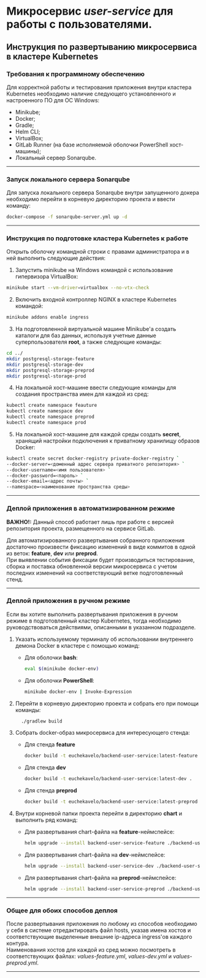 # Микросервис ***user-service*** для работы с пользователями.

## Инструкция по развертыванию микросервиса в кластере Kubernetes

### Требования к программному обеспечению
Для корректной работы и тестирования приложения внутри кластера Kubernetes необходимо наличие следующего установленного 
и настроенного ПО 
для ОС Windows:
* Minikube;
* Docker;
* Gradle;
* Helm CLI;
* VirtualBox;
* GitLab Runner (на базе исполняемой оболочки PowerShell хост-машины);
* Локальный сервер Sonarqube.

---
### Запуск локального сервера Sonarqube
Для запуска локального сервера Sonarqube внутри запущенного докера необходимо перейти в корневую директорию проекта и 
ввести команду:
```bash
docker-compose -f sonarqube-server.yml up -d
```

---


### Инструкция по подготовке кластера Kubernetes к работе
Открыть оболочку командной строки с правами администратора и в ней выполнить следующие действия:
1.  Запустить minikube на Windows командой с использование гипервизора VirtualBox: 
```bash
minikube start --vm-driver=virtualbox --no-vtx-check
```

2. Включить входной контроллер NGINX в кластере Kubernetes командой: 
```bash
minikube addons enable ingress
```

3. На подготовленной виртуальной машине Minikube'а создать каталоги для баз данных, используя учетные данные 
суперпользователя **root**, а также следующие команды:
```bash
cd ../
mkdir postgresql-storage-feature
mkdir postgresql-storage-dev
mkdir postgresql-storage-preprod
mkdir postgresql-storage-prod
```

4. На локальной хост-машине ввести следующие команды для создания пространства имен для каждой из сред:
```bash
kubectl create namespace feauture
kubectl create namespace dev
kubectl create namespace preprod
kubectl create namespace prod
```

5. На локальной хост-машине для каждой среды создать **secret**, хранящий настройки подключения к приватному хранилищу 
образов Docker:
```bash
kubectl create secret docker-registry private-docker-registry `
--docker-server=<доменный адрес сервера приватного репозитория> `
--docker-username=<имя пользователя> `
--docker-password=<пароль> `
--docker-email=<адрес почты> `
--namespace=<наименование пространства среды>
```

---


### Деплой приложения в автоматизированном режиме 
**ВАЖНО!:** Данный способ работает лишь при работе с версией репозитория проекта, размещенного на сервисе GitLab.<br> 

Для автоматизированного развертывания собранного приложения достаточно произвести фиксацию изменений в виде коммитов в одной
из веток: **feature**, **dev** или **preprod**.<br>
При выявлении события фиксации будет производиться тестирование, сборка и поставка обновленной версии микросервиса  с 
учетом последних изменений на соответствующий ветке подготовленный стенд.

---

### Деплой приложения в ручном режиме
Если вы хотите выполнить развертывания приложения в ручном режиме в подготовленный кластер Kubernetes, тогда необходимо 
руководствоваться действиями, описанными в указанном подразделе.
1. Указать используемому терминалу об использовании внутреннего демона Docker в кластере с помощью команд:
   - Для оболочки **bash**:
      ```bash
      eval $(minikube docker-env)
      ```
   - Для оболочки **PowerShell**:
      ```bash
      minikube docker-env | Invoke-Expression
      ```
     
2. Перейти в корневую директорию проекта и собрать его при помощи команды:
    ```bash
      ./gradlew build
    ```   

3. Собрать docker-образ микросервиса для интересующего стенда:
    - Для стенда **feature**
      ```bash
      docker build -t euchekavelo/backend-user-service:latest-feature .
      ```
    - Для стенда **dev**
      ```bash
      docker build -t euchekavelo/backend-user-service:latest-dev .
      ```
    - Для стенда **preprod**
      ```bash
      docker build -t euchekavelo/backend-user-service:latest-preprod .
      ```    

4. Внутри корневой папки проекта перейти в директорию **chart** и выполнить ряд команд:
   - Для развертывания chart-файла на **feature**-неймспейсе: 
        ```bash
        helm upgrade --install backend-user-service-feature ./backend-user-service -f ./backend-user-service/values-feature.yml
        ```
   - Для развертывания chart-файла на **dev**-неймспейсе:
        ```bash
        helm upgrade --install backend-user-service-dev ./backend-user-service -f ./backend-user-service/values-dev.yml
        ```
   - Для развертывания chart-файла на **preprod**-неймспейсе:
        ```bash
        helm upgrade --install backend-user-service-preprod ./backend-user-service -f ./backend-user-service/values-preprod.yml
        ```

---


### Общее для обоих способов деплоя    
После развертывания приложения по любому из способов необходимо у себя в системе отредактировать файл hosts, указав имена хостов и соответствующие выделенные внешние 
ip-адреса ingress'ов каждого контура.
<br>Наименования хостов для каждой из сред можно посмотреть в соответствующих файлах: *values-feature.yml*, *values-dev.yml* 
и *values-preprod.yml*.

---
